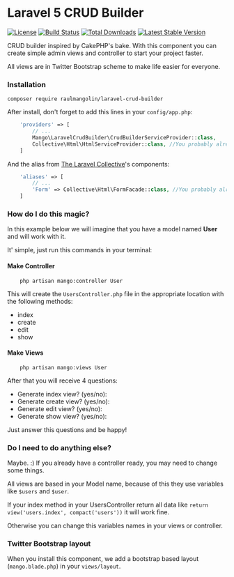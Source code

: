 # Laravel 5 CRUD Builder

[![License](https://img.shields.io/badge/license-MIT-brightgreen.svg?style=flat)](LICENSE)
[![Build Status](https://travis-ci.org/raulmangolin/laravel-crud-builder.svg?branch=master)](https://travis-ci.org/raulmangolin/laravel-crud-builder)
[![Total Downloads](https://img.shields.io/packagist/dt/raulmangolin/laravel-crud-builder.svg?style=flat)](https://packagist.org/packages/raulmangolin/laravel-crud-builder)
[![Latest Stable Version](https://img.shields.io/packagist/v/raulmangolin/laravel-crud-builder.svg?style=flat)](https://packagist.org/packages/raulmangolin/laravel-crud-builder)

CRUD builder inspired by CakePHP's bake. With this component you can create simple admin views and controller to start your project faster. 

All views are in Twitter Bootstrap scheme to make life easier for everyone. 

### Installation

```
composer require raulmangolin/laravel-crud-builder
```

After install, don't forget to add this lines in your `config/app.php`:

``` php
    'providers' => [
        // ...
        Mango\LaravelCrudBuilder\CrudBuilderServiceProvider::class,
        Collective\Html\HtmlServiceProvider::class, //You probably already have this installed to
    ]
```

And the alias from [The Laravel Collective](https://github.com/laravelcollective)'s components:
``` php
    'aliases' => [
        // ...
        'Form' => Collective\Html\FormFacade::class, //You probably already have this installed to
    ]
```

### How do I do this magic?
In this example below we will imagine that you have a model named **User** and will work with it.

It' simple, just run this commands in your terminal:

#### Make Controller
```
    php artisan mango:controller User
```

This will create the `UsersController.php` file in the appropriate location with the following methods:
* index
* create
* edit
* show


#### Make Views

```
    php artisan mango:views User
```

After that you will receive 4 questions:

* Generate index view? (yes/no):
* Generate create view? (yes/no):
* Generate edit view? (yes/no):
* Generate show view? (yes/no):

Just answer this questions and be happy!

### Do I need to do anything else?

Maybe. :) If you already have a controller ready, you may need to change some things.

All views are based in your Model name, because of this they use variables like `$users` and `$user`.

If your index method in your UsersController return all data like `return view('users.index', compact('users'))` it will work fine.

Otherwise you can change this variables names in your views or controller.

### Twitter Bootstrap layout
When you install this component, we add a bootstrap based layout (`mango.blade.php`) in your `views/layout`. 
